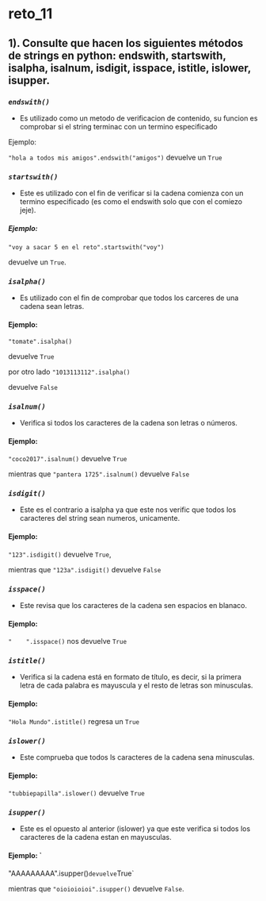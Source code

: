# reto_11
## 1). Consulte que hacen los siguientes métodos de strings en python: endswith, startswith, isalpha, isalnum, isdigit, isspace, istitle, islower, isupper. 
### *`endswith()`* 
- Es utilizado como un metodo de verificacion de contenido, su funcion es comprobar si el string terminac con un termino especificado 

Ejemplo: 

`"hola a todos mis amigos".endswith("amigos")` 
 devuelve un `True`

### *`startswith()`*
- Este es utilizado con el fin de verificar si la cadena comienza con un termino especificado (es como el endswith solo que con el comiezo jeje).

##### Ejemplo: 
`"voy a sacar 5 en el reto".startswith("voy")` 

devuelve un `True`.

### *`isalpha()`*
- Es utilizado con el fin de comprobar que todos los carceres de una cadena sean letras.

#### Ejemplo: 
`"tomate".isalpha()` 

devuelve `True`

por otro lado `"1013113112".isalpha()` 

devuelve `False`

### *`isalnum()`*
- Verifica si todos los caracteres de la cadena son letras o números.

#### Ejemplo: 
`"coco2017".isalnum()` devuelve `True`

mientras que `"pantera 1725".isalnum()` devuelve `False`

### *`isdigit()`*
- Este es el contrario a isalpha ya que este nos verific que todos los caracteres del string sean numeros, unicamente.

#### Ejemplo:
`"123".isdigit()` devuelve `True`, 

mientras que `"123a".isdigit()` devuelve `False`

### *`isspace()`*
- Este revisa que los caracteres de la cadena sen espacios en blanaco.

#### Ejemplo: 
`"    ".isspace()` nos devuelve `True`

### *`istitle()`*
- Verifica si la cadena está en formato de título, es decir, si la primera letra de cada palabra es mayuscula y el resto de letras son minusculas.

#### Ejemplo:
`"Hola Mundo".istitle()` regresa un `True`

### *`islower()`*
- Este comprueba que todos ls caracteres de la cadena sena minusculas.

#### Ejemplo: 
`"tubbiepapilla".islower()` devuelve `True`

### *`isupper()`*
- Este es el opuesto al anterior (islower) ya que este verifica si todos los caracteres de la cadena estan en mayusculas.

#### Ejemplo: `
"AAAAAAAAA".isupper()` devuelve `True`

mientras que `"oioioioioi".isupper()` devuelve `False`.
